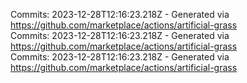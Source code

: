Commits: 2023-12-28T12:16:23.218Z - Generated via https://github.com/marketplace/actions/artificial-grass
<br>
Commits: 2023-12-28T12:16:23.218Z - Generated via https://github.com/marketplace/actions/artificial-grass
<br>
Commits: 2023-12-28T12:16:23.218Z - Generated via https://github.com/marketplace/actions/artificial-grass
<br>

